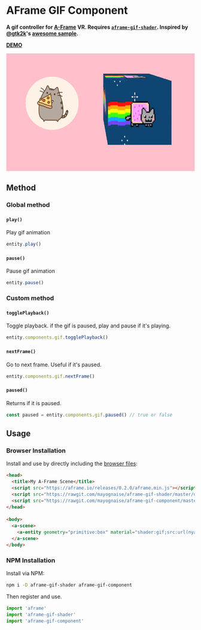 # AFrame GIF Component

**A gif controller for [A-Frame](https://aframe.io) VR. Requires [`aframe-gif-shader`](https://github.com/mayognaise/aframe-gif-shader).
Inspired by [@gtk2k](https://github.com/gtk2k)'s [awesome sample](https://github.com/gtk2k/gtk2k.github.io/tree/master/animation_gif).**

**[DEMO](https://mayognaise.github.io/aframe-gif-component/basic/index.html)**

![example](example.gif)

## Method

### Global method

#### `play()`

Play gif animation

```js
entity.play()
```

#### `pause()`

Pause gif animation

```js
entity.pause()
```

### Custom method

#### `togglePlayback()`

Toggle playback. if the gif is paused, play and pause if it's playing.

```js
entity.components.gif.togglePlayback()
```

#### `nextFrame()`

Go to next frame. Useful if it's paused.

```js
entity.components.gif.nextFrame()
```


#### `paused()`

Returns if it is paused.

```js
const paused = entity.components.gif.paused() // true or false
```


## Usage

### Browser Installation

Install and use by directly including the [browser files](dist):

```html
<head>
  <title>My A-Frame Scene</title>
  <script src="https://aframe.io/releases/0.2.0/aframe.min.js"></script>
  <script src="https://rawgit.com/mayognaise/aframe-gif-shader/master/dist/aframe-gif-shader.min.js"></script>
  <script src="https://rawgit.com/mayognaise/aframe-gif-component/master/dist/aframe-gif-component.min.js"></script>
</head>

<body>
  <a-scene>
    <a-entity geometry="primitive:box" material="shader:gif;src:url(nyancat.gif);" gif=""></a-entity>
  </a-scene>
</body>
```

### NPM Installation

Install via NPM:

```bash
npm i -D aframe-gif-shader aframe-gif-component
```

Then register and use.

```js
import 'aframe'
import 'aframe-gif-shader'
import 'aframe-gif-component'
```



